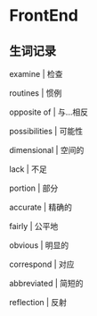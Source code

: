 # FrontEnd

## 生词记录

examine | 检查

routines | 惯例

opposite of | 与...相反

possibilities | 可能性

dimensional | 空间的

lack | 不足

portion | 部分

accurate | 精确的

fairly | 公平地

obvious | 明显的

correspond | 对应

abbreviated | 简短的

reflection | 反射
